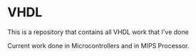 # VHDL
This is a repository that contains all VHDL work that I've done

Current work done in Microcontrollers and in MIPS Processor.
